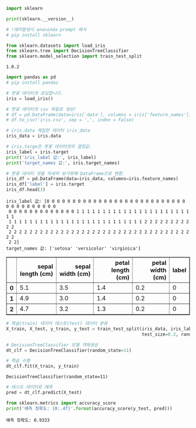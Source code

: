 ```python
import sklearn

print(sklearn.__version__)

# !에러발생시 anaconda prompt 에서 
# pip install sklearn

from sklearn.datasets import load_iris
from sklearn.tree import DecisionTreeClassifier
from sklearn.model_selection import train_test_split
```

    1.0.2
    


```python
import pandas as pd
# pip install pandas

# 붓꽃 데이터셋 로딩합니다.
iris = load_iris()

# 붓꽃 데이터셋 csv 파일로 생성!
# df = pd.DataFrame(data=iris['data'], columns = iris['feature_names'])
# df.to_csv('iris.csv', sep = ',', index = False)

# iris.data 채집한 데이터 iris_data
iris_data = iris.data  

# iris.targe은 붓꽃 데이터셋의 결정값.
iris_label = iris.target
print('iris_label 값:', iris_label)
print('target_names 값:', iris.target_names)

# 붓꽃 데이터 셋을 자세히 보기위해 DataFrame으로 변환.
iris_df = pd.DataFrame(data=iris_data, columns=iris.feature_names)
iris_df['label'] = iris.target
iris_df.head(3)
```

    iris_label 값: [0 0 0 0 0 0 0 0 0 0 0 0 0 0 0 0 0 0 0 0 0 0 0 0 0 0 0 0 0 0 0 0 0 0 0 0 0
     0 0 0 0 0 0 0 0 0 0 0 0 0 1 1 1 1 1 1 1 1 1 1 1 1 1 1 1 1 1 1 1 1 1 1 1 1
     1 1 1 1 1 1 1 1 1 1 1 1 1 1 1 1 1 1 1 1 1 1 1 1 1 1 2 2 2 2 2 2 2 2 2 2 2
     2 2 2 2 2 2 2 2 2 2 2 2 2 2 2 2 2 2 2 2 2 2 2 2 2 2 2 2 2 2 2 2 2 2 2 2 2
     2 2]
    target_names 값: ['setosa' 'versicolor' 'virginica']
    




<div>
<style scoped>
    .dataframe tbody tr th:only-of-type {
        vertical-align: middle;
    }

    .dataframe tbody tr th {
        vertical-align: top;
    }

    .dataframe thead th {
        text-align: right;
    }
</style>
<table border="1" class="dataframe">
  <thead>
    <tr style="text-align: right;">
      <th></th>
      <th>sepal length (cm)</th>
      <th>sepal width (cm)</th>
      <th>petal length (cm)</th>
      <th>petal width (cm)</th>
      <th>label</th>
    </tr>
  </thead>
  <tbody>
    <tr>
      <th>0</th>
      <td>5.1</td>
      <td>3.5</td>
      <td>1.4</td>
      <td>0.2</td>
      <td>0</td>
    </tr>
    <tr>
      <th>1</th>
      <td>4.9</td>
      <td>3.0</td>
      <td>1.4</td>
      <td>0.2</td>
      <td>0</td>
    </tr>
    <tr>
      <th>2</th>
      <td>4.7</td>
      <td>3.2</td>
      <td>1.3</td>
      <td>0.2</td>
      <td>0</td>
    </tr>
  </tbody>
</table>
</div>




```python
# 학습(train) 데이터 테스트(test) 데이터 분류
X_train, X_test, y_train, y_test = train_test_split(iris_data, iris_label, 
                                                    test_size=0.2, random_state=11)
```


```python
# DecisionTreeClassifier 모델 객체생성
dt_clf = DecisionTreeClassifier(random_state=11)

# 학습 수행
dt_clf.fit(X_train, y_train)
```




    DecisionTreeClassifier(random_state=11)




```python
# 테스트 데이터로 예측
pred = dt_clf.predict(X_test)
```


```python
from sklearn.metrics import accuracy_score
print('예측 정확도: {0:.4f}'.format(accuracy_score(y_test, pred)))
```

    예측 정확도: 0.9333
    


```python

```